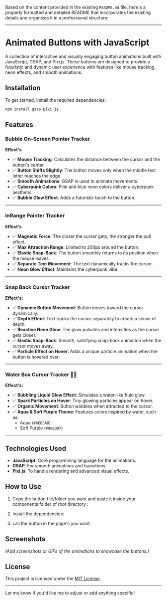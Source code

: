 Based on the content provided in the existing `README.md` file, here's a properly formatted and detailed README that incorporates the existing details and organizes it in a professional structure:

---

# Animated Buttons with JavaScript

A collection of interactive and visually engaging button animations built with JavaScript, GSAP, and Pixi.js. These buttons are designed to provide a futuristic and dynamic user experience with features like mouse tracking, neon effects, and smooth animations.

## Installation

To get started, install the required dependencies:

```bash
npm install gsap pixi.js
```

## Features

### Bubble On-Screen Pointer Tracker

**Effect's**
- ✅ **Mouse Tracking**: Calculates the distance between the cursor and the button's center.
- ✅ **Button Shifts Slightly**: The button moves only when the middle text letter reaches the edge.
- ✅ **Smooth Animations**: GSAP is used to animate movements.
- ✅ **Cyberpunk Colors**: Pink and blue neon colors deliver a cyberpunk aesthetic.
- ✅ **Bubble Glow Effect**: Adds a futuristic touch to the button.

---

### InRange Pointer Tracker

**Effect's**
- ✅ **Magnetic Force**: The closer the cursor gets, the stronger the pull effect.
- ✅ **Max Attraction Range**: Limited to 200px around the button.
- ✅ **Elastic Snap-Back**: The button smoothly returns to its position when the mouse leaves.
- ✅ **Separate Text Movement**: The text dynamically tracks the cursor.
- ✅ **Neon Glow Effect**: Maintains the cyberpunk vibe.

---

### Snap Back Cursor Tracker

**Effect's:**
- ✅ **Dynamic Button Movement**: Button moves toward the cursor dynamically.
- ✅ **Depth Effect**: Text tracks the cursor separately to create a sense of depth.
- ✅ **Reactive Neon Glow**: The glow pulsates and intensifies as the cursor gets closer.
- ✅ **Elastic Snap-Back**: Smooth, satisfying snap-back animation when the cursor moves away.
- ✅ **Particle Effect on Hover**: Adds a unique particle animation when the button is hovered over.

---

### Water Box Cursor Tracker 🌊✨

**Effect's:**
- ✅ **Bubbling Liquid Glow Effect**: Simulates a water-like fluid glow.
- ✅ **Spark Particles on Hover**: Tiny glowing particles appear on hover.
- ✅ **Organic Movement**: Button wobbles when attracted to the cursor.
- ✅ **Aqua & Soft Purple Theme**: Features colors inspired by water, such as:
    - Aqua (`#6EBCAD`)
    - Soft Purple (`#906D97`)

---

## Technologies Used

- **JavaScript**: Core programming language for the animations.
- **GSAP**: For smooth animations and transitions.
- **Pixi.js**: To handle rendering and advanced visual effects.

## How to Use

1. Copy the button file/folder you want and paste it inside your components folder of root directory :
  
2. Install the dependencies:
  
3. call the button in the page's you want.

## Screenshots

*(Add screenshots or GIFs of the animations to showcase the buttons.)*


## License

This project is licensed under the [MIT License](LICENSE).

---

Let me know if you'd like me to adjust or add anything specific!
